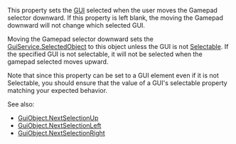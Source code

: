 This property sets the [GUI](https://create.roblox.com/docs/reference/engine/classes/GuiObject) selected when the user moves the
Gamepad selector downward. If this property is left blank, the moving the
Gamepad downward will not change which selected GUI.

Moving the Gamepad selector downward sets the [GuiService.SelectedObject](https://create.roblox.com/docs/reference/engine/classes/GuiService#SelectedObject)
to this object unless the GUI is not [Selectable](https://create.roblox.com/docs/reference/engine/classes/GuiObject#Selectable). If
the specified GUI is not selectable, it will not be selected when the
gamepad selected moves upward.

Note that since this property can be set to a GUI element even if it is
not Selectable, you should ensure that the value of a GUI's selectable
property matching your expected behavior.

See also:

- [GuiObject.NextSelectionUp](https://create.roblox.com/docs/reference/engine/classes/GuiObject#NextSelectionUp)
- [GuiObject.NextSelectionLeft](https://create.roblox.com/docs/reference/engine/classes/GuiObject#NextSelectionLeft)
- [GuiObject.NextSelectionRight](https://create.roblox.com/docs/reference/engine/classes/GuiObject#NextSelectionRight)